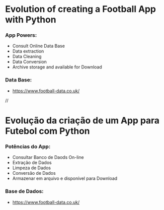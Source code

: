 # Evolution of creating a Football App with Python


### App Powers:
* Consult Online Data Base
* Data extraction
* Data Cleaning
* Data Conversion
* Archive storage and available for Download

### Data Base: 
* https://www.football-data.co.uk/

//

# Evolução da criação de um App para Futebol com Python


### Potências do App: 
* Consultar Banco de Daods On-line
* Extração de Dados
* Limpeza de Dados
* Conversão de Dados
* Armazenar em arquivo e disponível para Download

### Base de Dados: 
* https://www.football-data.co.uk/
